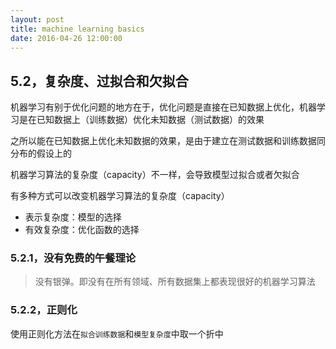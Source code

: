 ```yaml
---
layout: post
title: machine learning basics
date: 2016-04-26 12:00:00
---
```

## **5.2，复杂度、过拟合和欠拟合**

机器学习有别于优化问题的地方在于，优化问题是直接在已知数据上优化，机器学习是在已知数据上（训练数据）优化未知数据（测试数据）的效果

之所以能在已知数据上优化未知数据的效果，是由于建立在测试数据和训练数据同分布的假设上的

机器学习算法的复杂度（capacity）不一样，会导致模型过拟合或者欠拟合

有多种方式可以改变机器学习算法的复杂度（capacity）

- 表示复杂度：模型的选择
- 有效复杂度：优化函数的选择

### **5.2.1，没有免费的午餐理论**

> 没有银弹。即没有在所有领域、所有数据集上都表现很好的机器学习算法

### **5.2.2，正则化**

使用正则化方法在`拟合训练数据`和`模型复杂度`中取一个折中
